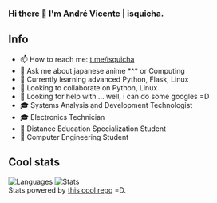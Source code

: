 ### Hi there 👋 I'm André Vicente | isquicha.

## Info
- 📫 How to reach me: [t.me/isquicha](https://t.me/isquicha)
- 💬 Ask me about japanese anime \*^\* or Computing
- 🌱 Currently learning advanced Python, Flask, Linux
- 👯 Looking to collaborate on Python, Linux
- 🤔 Looking for help with ... well, i can do some googles =D
- 🎓 Systems Analysis and Development Technologist
- 🎓 Electronics Technician
- 📕 Distance Education Specialization Student
- 📕 Computer Engineering Student


## Cool stats
![Languages](https://github-readme-stats.vercel.app/api/top-langs/?username=isquicha&layout=compact&show_icons=true&hide_border=true&theme=monokai&langs_count=10) 
![Stats](https://github-readme-stats.vercel.app/api?username=isquicha&show_icons=true&theme=monokai&count_private=true&hide_border=true&include_all_commits=true)  
Stats powered by [this cool repo](https://github-readme-stats.vercel.app) =D.
